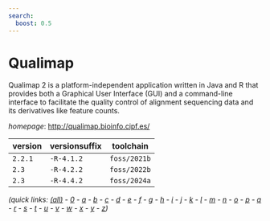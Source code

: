 ```yaml
---
search:
  boost: 0.5
---
```

# Qualimap

Qualimap 2 is a platform-independent application written in Java and R that provides both  a Graphical User Interface (GUI) and a command-line interface to facilitate the quality control of  alignment sequencing data and its derivatives like feature counts.

*homepage*: <http://qualimap.bioinfo.cipf.es/>

version | versionsuffix | toolchain
--------|---------------|----------
``2.2.1`` | ``-R-4.1.2`` | ``foss/2021b``
``2.3`` | ``-R-4.2.2`` | ``foss/2022b``
``2.3`` | ``-R-4.4.2`` | ``foss/2024a``


*(quick links: [(all)](../index.md) - [0](../0/index.md) - [a](../a/index.md) - [b](../b/index.md) - [c](../c/index.md) - [d](../d/index.md) - [e](../e/index.md) - [f](../f/index.md) - [g](../g/index.md) - [h](../h/index.md) - [i](../i/index.md) - [j](../j/index.md) - [k](../k/index.md) - [l](../l/index.md) - [m](../m/index.md) - [n](../n/index.md) - [o](../o/index.md) - [p](../p/index.md) - [q](../q/index.md) - [r](../r/index.md) - [s](../s/index.md) - [t](../t/index.md) - [u](../u/index.md) - [v](../v/index.md) - [w](../w/index.md) - [x](../x/index.md) - [y](../y/index.md) - [z](../z/index.md))*

